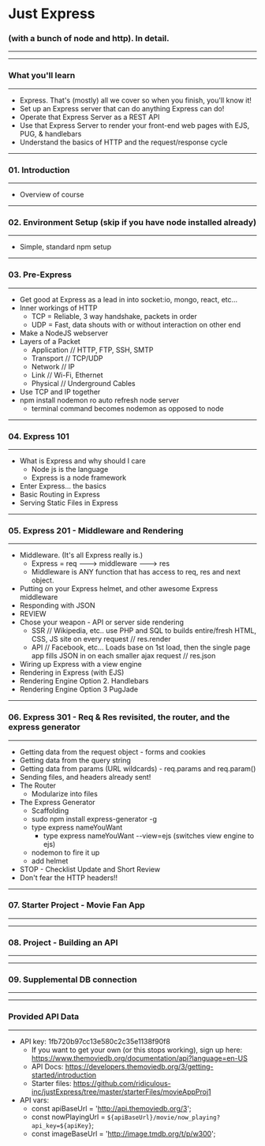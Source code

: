 # Just Express
### (with a bunch of node and http). In detail.
***

***
### What you'll learn
***
+ Express. That's (mostly) all we cover so when you finish, you'll know it!
+ Set up an Express server that can do anything Express can do!
+ Operate that Express Server as a REST API
+ Use that Express Server to render your front-end web pages with EJS, PUG, & handlebars
+ Understand the basics of HTTP and the request/response cycle

***
### 01. Introduction
***
+ Overview of course

***
### 02. Environment Setup (skip if you have node installed already)
***
+ Simple, standard npm setup

***
### 03. Pre-Express
***
+ Get good at Express as a lead in into socket:io, mongo, react, etc...
+ Inner workings of HTTP
  * TCP = Reliable, 3 way handshake, packets in order
  * UDP = Fast, data shouts with or without interaction on other end
+ Make a NodeJS webserver
+ Layers of a Packet
  * Application // HTTP, FTP, SSH, SMTP
  * Transport // TCP/UDP
  * Network // IP
  * Link // Wi-Fi, Ethernet
  * Physical // Underground Cables
+ Use TCP and IP together
+ npm install nodemon ro auto refresh node server
  * terminal command becomes nodemon as opposed to node

***
### 04. Express 101
***
+ What is Express and why should I care
  * Node js is the language
  * Express is a node framework
+ Enter Express... the basics
+ Basic Routing in Express
+ Serving Static Files in Express

***
### 05. Express 201 - Middleware and Rendering
***
+ Middleware. (It's all Express really is.)
  * Express = req ---> middleware ---> res
  * Middleware is ANY function that has access to req, res and next object.
+ Putting on your Express helmet, and other awesome Express middleware
+ Responding with JSON
+ REVIEW
+ Chose your weapon - API or server side rendering
  * SSR // Wikipedia, etc.. use PHP and SQL to builds entire/fresh HTML, CSS, JS site on every request // res.render
  * API // Facebook, etc... Loads base on 1st load, then the single page app fills JSON in on each smaller ajax request // res.json
+ Wiring up Express with a view engine
+ Rendering in Express (with EJS)
+ Rendering Engine Option 2. Handlebars
+ Rendering Engine Option 3 PugJade

***
### 06. Express 301 - Req & Res revisited, the router, and the express generator
***
+ Getting data from the request object - forms and cookies
+ Getting data from the query string
+ Getting data from params (URL wildcards) - req.params and req.param()
+ Sending files, and headers already sent!
+ The Router
  * Modularize into files
+ The Express Generator
  * Scaffolding
  * sudo npm install express-generator -g
  * type express nameYouWant
    * type express nameYouWant --view=ejs (switches view engine to ejs)
  * nodemon to fire it up
  * add helmet
+ STOP - Checklist Update and Short Review
+ Don't fear the HTTP headers!!

***
### 07. Starter Project - Movie Fan App
***
***
### 08. Project - Building an API
***
***
### 09. Supplemental DB connection
***

***
### Provided API Data
***
+ API key: 1fb720b97cc13e580c2c35e1138f90f8
  * If you want to get your own (or this stops working), sign up here: https://www.themoviedb.org/documentation/api?language=en-US
  * API Docs: https://developers.themoviedb.org/3/getting-started/introduction
  * Starter files: https://github.com/ridiculous-inc/justExpress/tree/master/starterFiles/movieAppProj1
+ API vars:
  * const apiBaseUrl = 'http://api.themoviedb.org/3';
  * const nowPlayingUrl = `${apiBaseUrl}/movie/now_playing?api_key=${apiKey}`;
  * const imageBaseUrl = 'http://image.tmdb.org/t/p/w300';